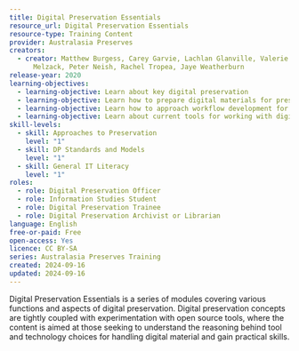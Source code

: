 ```yaml
---
title: Digital Preservation Essentials
resource_url: Digital Preservation Essentials
resource-type: Training Content
provider: Australasia Preserves
creators:
  - creator: Matthew Burgess, Carey Garvie, Lachlan Glanville, Valerie Love, Gene
      Melzack, Peter Neish, Rachel Tropea, Jaye Weatherburn
release-year: 2020
learning-objectives:
  - learning-objective: Learn about key digital preservation
  - learning-objective: Learn how to prepare digital materials for preservation
  - learning-objective: Learn how to approach workflow development for digital preservation
  - learning-objective: Learn about current tools for working with digital materials
skill-levels:
  - skill: Approaches to Preservation
    level: "1"
  - skill: DP Standards and Models
    level: "1"
  - skill: General IT Literacy
    level: "1"
roles:
  - role: Digital Preservation Officer
  - role: Information Studies Student
  - role: Digital Preservation Trainee
  - role: Digital Preservation Archivist or Librarian
language: English
free-or-paid: Free
open-access: Yes
licence: CC BY-SA
series: Australasia Preserves Training
created: 2024-09-16
updated: 2024-09-16
---
```

Digital Preservation Essentials is a series of modules covering various functions and aspects of digital preservation. Digital preservation concepts are tightly coupled with experimentation with open source tools, where the content is aimed at those seeking to understand the reasoning behind tool and technology choices for handling digital material and gain practical skills.
